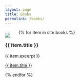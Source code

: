 ```yaml
---
layout: page
title: Books
permalink: /books/
---
```


{% for item in site.books %}
  <img style="float: left; margin-right: 2em; margin-top: 10px;" src="/assets/img/{{ item.id }}.jpg">
  <h3>{{ item.title }}</h3>
  <p>{{ item.excerpt }}</p>
  <p><a href="{{ item.url }}">{{ item.title }}</a></p>
{% endfor %}
